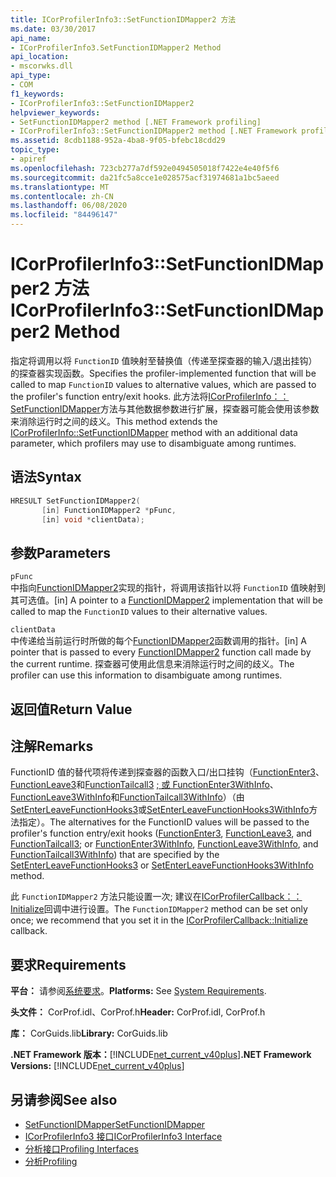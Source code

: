 ```yaml
---
title: ICorProfilerInfo3::SetFunctionIDMapper2 方法
ms.date: 03/30/2017
api_name:
- ICorProfilerInfo3.SetFunctionIDMapper2 Method
api_location:
- mscorwks.dll
api_type:
- COM
f1_keywords:
- ICorProfilerInfo3::SetFunctionIDMapper2
helpviewer_keywords:
- SetFunctionIDMapper2 method [.NET Framework profiling]
- ICorProfilerInfo3::SetFunctionIDMapper2 method [.NET Framework profiling]
ms.assetid: 8cdb1188-952a-4ba8-9f05-bfebc18cdd29
topic_type:
- apiref
ms.openlocfilehash: 723cb277a7df592e0494505018f7422e4e40f5f6
ms.sourcegitcommit: da21fc5a8cce1e028575acf31974681a1bc5aeed
ms.translationtype: MT
ms.contentlocale: zh-CN
ms.lasthandoff: 06/08/2020
ms.locfileid: "84496147"
---
```

# <a name="icorprofilerinfo3setfunctionidmapper2-method"></a><span data-ttu-id="38f13-102">ICorProfilerInfo3::SetFunctionIDMapper2 方法</span><span class="sxs-lookup"><span data-stu-id="38f13-102">ICorProfilerInfo3::SetFunctionIDMapper2 Method</span></span>
<span data-ttu-id="38f13-103">指定将调用以将 `FunctionID` 值映射至替换值（传递至探查器的输入/退出挂钩）的探查器实现函数。</span><span class="sxs-lookup"><span data-stu-id="38f13-103">Specifies the profiler-implemented function that will be called to map `FunctionID` values to alternative values, which are passed to the profiler's function entry/exit hooks.</span></span> <span data-ttu-id="38f13-104">此方法将[ICorProfilerInfo：： SetFunctionIDMapper](icorprofilerinfo-setfunctionidmapper-method.md)方法与其他数据参数进行扩展，探查器可能会使用该参数来消除运行时之间的歧义。</span><span class="sxs-lookup"><span data-stu-id="38f13-104">This method extends the [ICorProfilerInfo::SetFunctionIDMapper](icorprofilerinfo-setfunctionidmapper-method.md) method with an additional data parameter, which profilers may use to disambiguate among runtimes.</span></span>  
  
## <a name="syntax"></a><span data-ttu-id="38f13-105">语法</span><span class="sxs-lookup"><span data-stu-id="38f13-105">Syntax</span></span>  
  
```cpp  
HRESULT SetFunctionIDMapper2(  
       [in] FunctionIDMapper2 *pFunc,  
       [in] void *clientData);  
```  
  
## <a name="parameters"></a><span data-ttu-id="38f13-106">参数</span><span class="sxs-lookup"><span data-stu-id="38f13-106">Parameters</span></span>  
 `pFunc`  
 <span data-ttu-id="38f13-107">中指向[FunctionIDMapper2](functionidmapper2-function.md)实现的指针，将调用该指针以将 `FunctionID` 值映射到其可选值。</span><span class="sxs-lookup"><span data-stu-id="38f13-107">[in] A pointer to a [FunctionIDMapper2](functionidmapper2-function.md) implementation that will be called to map the `FunctionID` values to their alternative values.</span></span>  
  
 `clientData`  
 <span data-ttu-id="38f13-108">中传递给当前运行时所做的每个[FunctionIDMapper2](functionidmapper2-function.md)函数调用的指针。</span><span class="sxs-lookup"><span data-stu-id="38f13-108">[in] A pointer that is passed to every [FunctionIDMapper2](functionidmapper2-function.md) function call made by the current runtime.</span></span> <span data-ttu-id="38f13-109">探查器可使用此信息来消除运行时之间的歧义。</span><span class="sxs-lookup"><span data-stu-id="38f13-109">The profiler can use this information to disambiguate among runtimes.</span></span>  
  
## <a name="return-value"></a><span data-ttu-id="38f13-110">返回值</span><span class="sxs-lookup"><span data-stu-id="38f13-110">Return Value</span></span>  
  
## <a name="remarks"></a><span data-ttu-id="38f13-111">注解</span><span class="sxs-lookup"><span data-stu-id="38f13-111">Remarks</span></span>  
 <span data-ttu-id="38f13-112">FunctionID 值的替代项将传递到探查器的函数入口/出口挂钩（[FunctionEnter3](functionenter3-function.md)、 [FunctionLeave3](functionleave3-function.md)和[FunctionTailcall3](functiontailcall3-function.md) [; 或 FunctionEnter3WithInfo](functionenter3withinfo-function.md)、 [FunctionLeave3WithInfo](functionleave3withinfo-function.md)和[FunctionTailcall3WithInfo](functiontailcall3withinfo-function.md)）（由[SetEnterLeaveFunctionHooks3](icorprofilerinfo3-setenterleavefunctionhooks3-method.md)或[SetEnterLeaveFunctionHooks3WithInfo](icorprofilerinfo3-setenterleavefunctionhooks3withinfo-method.md)方法指定）。</span><span class="sxs-lookup"><span data-stu-id="38f13-112">The alternatives for the FunctionID values will be passed to the profiler's function entry/exit hooks ([FunctionEnter3](functionenter3-function.md), [FunctionLeave3](functionleave3-function.md), and [FunctionTailcall3](functiontailcall3-function.md); or [FunctionEnter3WithInfo](functionenter3withinfo-function.md), [FunctionLeave3WithInfo](functionleave3withinfo-function.md), and [FunctionTailcall3WithInfo](functiontailcall3withinfo-function.md)) that are specified by the [SetEnterLeaveFunctionHooks3](icorprofilerinfo3-setenterleavefunctionhooks3-method.md) or [SetEnterLeaveFunctionHooks3WithInfo](icorprofilerinfo3-setenterleavefunctionhooks3withinfo-method.md) method.</span></span>  
  
 <span data-ttu-id="38f13-113">此 `FunctionIDMapper2` 方法只能设置一次; 建议在[ICorProfilerCallback：： Initialize](icorprofilercallback-initialize-method.md)回调中进行设置。</span><span class="sxs-lookup"><span data-stu-id="38f13-113">The `FunctionIDMapper2` method can be set only once; we recommend that you set it in the [ICorProfilerCallback::Initialize](icorprofilercallback-initialize-method.md) callback.</span></span>  
  
## <a name="requirements"></a><span data-ttu-id="38f13-114">要求</span><span class="sxs-lookup"><span data-stu-id="38f13-114">Requirements</span></span>  
 <span data-ttu-id="38f13-115">**平台：** 请参阅[系统要求](../../get-started/system-requirements.md)。</span><span class="sxs-lookup"><span data-stu-id="38f13-115">**Platforms:** See [System Requirements](../../get-started/system-requirements.md).</span></span>  
  
 <span data-ttu-id="38f13-116">**头文件：** CorProf.idl、CorProf.h</span><span class="sxs-lookup"><span data-stu-id="38f13-116">**Header:** CorProf.idl, CorProf.h</span></span>  
  
 <span data-ttu-id="38f13-117">**库：** CorGuids.lib</span><span class="sxs-lookup"><span data-stu-id="38f13-117">**Library:** CorGuids.lib</span></span>  
  
 <span data-ttu-id="38f13-118">**.NET Framework 版本：**[!INCLUDE[net_current_v40plus](../../../../includes/net-current-v40plus-md.md)]</span><span class="sxs-lookup"><span data-stu-id="38f13-118">**.NET Framework Versions:** [!INCLUDE[net_current_v40plus](../../../../includes/net-current-v40plus-md.md)]</span></span>  
  
## <a name="see-also"></a><span data-ttu-id="38f13-119">另请参阅</span><span class="sxs-lookup"><span data-stu-id="38f13-119">See also</span></span>

- [<span data-ttu-id="38f13-120">SetFunctionIDMapper</span><span class="sxs-lookup"><span data-stu-id="38f13-120">SetFunctionIDMapper</span></span>](icorprofilerinfo-setfunctionidmapper-method.md)
- [<span data-ttu-id="38f13-121">ICorProfilerInfo3 接口</span><span class="sxs-lookup"><span data-stu-id="38f13-121">ICorProfilerInfo3 Interface</span></span>](icorprofilerinfo3-interface.md)
- [<span data-ttu-id="38f13-122">分析接口</span><span class="sxs-lookup"><span data-stu-id="38f13-122">Profiling Interfaces</span></span>](profiling-interfaces.md)
- [<span data-ttu-id="38f13-123">分析</span><span class="sxs-lookup"><span data-stu-id="38f13-123">Profiling</span></span>](index.md)
